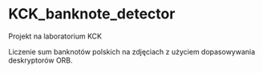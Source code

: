 # KCK_banknote_detector
Projekt na laboratorium KCK

Liczenie sum banknotów polskich na zdjęciach z użyciem dopasowywania deskryptorów ORB.
